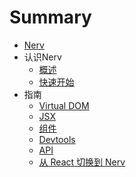 # Summary

* [Nerv](README.md)
* 认识Nerv
    * [概述](intro/overview.md)
    * [快速开始](intro/getting-started.md)
* 指南
    * [Virtual DOM](guides/virtual-dom.md)
    * [JSX](guides/jsx.md)
    * [组件](guides/component.md)
    * [Devtools](guides/devtools.md)
    * [API](guides/api.md)
    * [从 React 切换到 Nerv](guides/switching-to-nerv.md)


